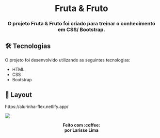 <h1 align="center" >
    Fruta & Fruto
</h1>

<h3 align="center">
    O projeto Fruta & Fruto  foi criado para treinar o conhecimento em CSS/ Bootstrap.
</h3>




## 🛠 Tecnologias

O projeto foi desenvolvido utilizando as seguintes tecnologias:


- HTML
- CSS
- Bootstrap



## 🎨 Layout

<p> https://alurinha-flex.netlify.app/ </p>
<img src="assets/img/layout.png">



<p align="center"><b>Feito com 	:coffee: <br> por Larisse Lima</b></p>




